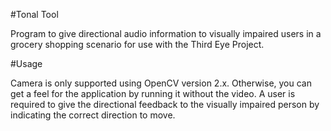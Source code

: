 #Tonal Tool

Program to give directional audio information to visually impaired users in a grocery shopping scenario for use with the Third Eye Project.

#Usage

Camera is only supported using OpenCV version 2.x.  Otherwise, you can get a feel for the application by running it without the video.  A user is required to give the directional feedback to the visually impaired person by indicating the correct direction to move.
